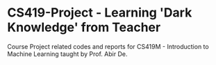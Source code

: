 # CS419-Project - Learning 'Dark Knowledge' from Teacher
Course Project related codes and reports for CS419M - Introduction to Machine Learning taught by Prof. Abir De. 
